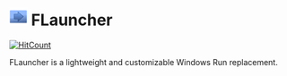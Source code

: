 <h1><img src="https://raw.githubusercontent.com/OliveOil1/oliveoil1.github.io/master/flauncher/assets/flauncher.png" height="32"/> FLauncher</h1>

[![HitCount](http://hits.dwyl.com/OliveOil1/Flauncher.svg)](http://hits.dwyl.com/OliveOil1/Flauncher)

FLauncher is a lightweight and customizable Windows Run replacement.
  
